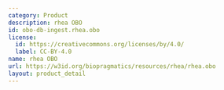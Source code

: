 ```yaml
---
category: Product
description: rhea OBO
id: obo-db-ingest.rhea.obo
license:
  id: https://creativecommons.org/licenses/by/4.0/
  label: CC-BY-4.0
name: rhea OBO
url: https://w3id.org/biopragmatics/resources/rhea/rhea.obo
layout: product_detail
---
```

